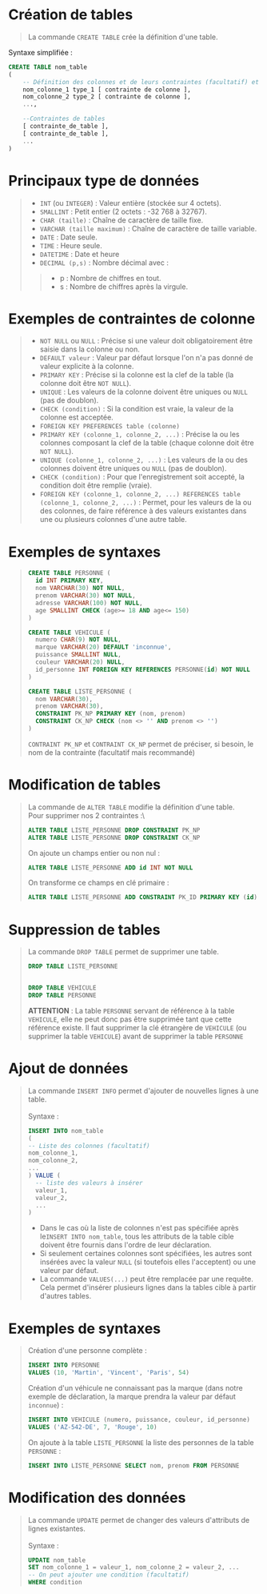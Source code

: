<!-- markdownlint-disable MD010 -->
<!-- markdownlint-disable MD024 -->
<!-- markdownlint-disable MD032 -->

# Création de tables

>La commande `CREATE TABLE` crée la définition d'une table.

Syntaxe simplifiée :

```sql
CREATE TABLE nom_table
(
	-- Définition des colonnes et de leurs contraintes (facultatif) et les [...] seront facultatif
	nom_colonne_1 type_1 [ contrainte de colonne ],
	nom_colonne_2 type_2 [ contrainte de colonne ],
	...,

	--Contraintes de tables
	[ contrainte_de_table ],
	[ contrainte_de_table ],
	...
)

```

# Principaux type de données

>- `INT` (ou `INTEGER`) : Valeur entière (stockée sur 4 octets).
>- `SMALLINT` : Petit entier (2 octets : -32 768 à 32767).
>- `CHAR (taille)` : Chaîne de caractère de taille fixe.
>- `VARCHAR (taille maximum)` : Chaîne de caractère de taille variable.
>- `DATE` : Date seule.
>- `TIME` : Heure seule.
>- `DATETIME` : Date et heure
>- `DECIMAL (p,s)` : Nombre décimal avec :
>>- p : Nombre de chiffres en tout.
>>- s : Nombre de chiffres après la virgule.

# Exemples de contraintes de colonne

>- `NOT NULL` ou `NULL` : Précise si une valeur doit obligatoirement être saisie dans la colonne ou non.
>- `DEFAULT valeur` : Valeur par défaut lorsque l'on n'a pas donné de valeur explicite à la colonne.
>- `PRIMARY KEY` : Précise si la colonne est la clef de la table (la colonne doit être `NOT NULL`).
>- `UNIQUE` : Les valeurs de la colonne doivent être uniques ou `NULL` (pas de doublon).
>- `CHECK (condition)` : Si la condition est vraie, la valeur de la colonne est acceptée.
>- `FOREIGN KEY PREFERENCES table (colonne)`
>- `PRIMARY KEY (colonne_1, colonne_2, ...)` : Précise la ou les colonnes composant la clef de la table (chaque colonne doit être `NOT NULL`).
>- `UNIQUE (colonne_1, colonne_2, ...)` : Les valeurs de la ou des colonnes doivent être uniques ou `NULL` (pas de doublon).
>- `CHECK (condition)` : Pour que l'enregistrement soit accepté, la condition doit être remplie (vraie).
>- `FOREIGN KEY (colonne_1, colonne_2, ...) REFERENCES table (colonne_1, colonne_2, ...)` : Permet, pour les valeurs de la ou des colonnes, de faire référence à des valeurs existantes dans une ou plusieurs colonnes d'une autre table.

# Exemples de syntaxes

>```sql
>CREATE TABLE PERSONNE (
>	id INT PRIMARY KEY,
>	nom VARCHAR(30) NOT NULL,
>	prenom VARCHAR(30) NOT NULL,
>	adresse VARCHAR(100) NOT NULL,
>	age SMALLINT CHECK (age>= 18 AND age<= 150)
>)
>
>CREATE TABLE VEHICULE (
>	numero CHAR(9) NOT NULL,
>	marque VARCHAR(20) DEFAULT 'inconnue',
>	puissance SMALLINT NULL,
>	couleur VARCHAR(20) NULL,
>	id_personne INT FOREIGN KEY REFERENCES PERSONNE(id) NOT NULL
>)
>
>CREATE TABLE LISTE_PERSONNE (
>	nom VARCHAR(30),
>	prenom VARCHAR(30),
>	CONSTRAINT PK_NP PRIMARY KEY (nom, prenom)
>	CONSTRAINT CK_NP CHECK (nom <> '' AND prenom <> '')
>)
>```
>
> `CONTRAINT PK_NP` et `CONTRAINT CK_NP` permet de préciser, si besoin, le nom de la contrainte (facultatif mais recommandé)

# Modification de tables

>La commande de `ALTER TABLE` modifie la définition d'une table.\
Pour supprimer nos 2 contraintes :\
>
>```sql
>ALTER TABLE LISTE_PERSONNE DROP CONSTRAINT PK_NP
>ALTER TABLE LISTE_PERSONNE DROP CONSTRAINT CK_NP
>```
>
> On ajoute un champs entier ou non nul :
>
>```sql
>ALTER TABLE LISTE_PERSONNE ADD id INT NOT NULL
>```
>
> On transforme ce champs en clé primaire :
>
>```sql
>ALTER TABLE LISTE_PERSONNE ADD CONSTRAINT PK_ID PRIMARY KEY (id)
>```

# Suppression de tables

> La commande `DROP TABLE` permet de supprimer une table.
>
> ```sql
> DROP TABLE LISTE_PERSONNE
>
>
> DROP TABLE VEHICULE
> DROP TABLE PERSONNE
> ```
>
> **ATTENTION** : La table `PERSONNE` servant de référence à la table `VEHICULE`, elle ne peut donc pas être supprimée tant que cette référence existe. Il faut supprimer la clé étrangère de `VEHICULE` (ou supprimer la table `VEHICULE`) avant de supprimer la table `PERSONNE`

# Ajout de données

> La commande `INSERT INFO` permet d'ajouter de nouvelles lignes à une table.\
> \
> Syntaxe :
>
> ```sql
> INSERT INTO nom_table
> (
> -- Liste des colonnes (facultatif)
> nom_colonne_1,
> nom_colonne_2,
> ...
> ) VALUE (
> 	-- liste des valeurs à insérer
> 	valeur_1,
> 	valeur_2,
> 	...
> )
>```
>
>- Dans le cas où la liste de colonnes n'est pas spécifiée après le`INSERT INTO nom_table`, tous les attributs de la table cible doivent être fournis dans l'ordre de leur déclaration.
>- Si seulement certaines colonnes sont spécifiées, les autres sont insérées avec la valeur `NULL` (si toutefois elles l'acceptent) ou une valeur par défaut.
>- La commande `VALUES(...)` peut être remplacée par une requête. Cela permet d'insérer plusieurs lignes dans la tables cible à partir  d'autres tables.

# Exemples de syntaxes

> Création d'une personne complète :
>
> ```sql
> INSERT INTO PERSONNE
> VALUES (10, 'Martin', 'Vincent', 'Paris', 54)
> ```
>
> Création d'un véhicule ne connaissant pas la marque (dans notre exemple de déclaration, la marque prendra la valeur par défaut `inconnue`) :
>
> ```sql
> INSERT INTO VEHICULE (numero, puissance, couleur, id_personne)
> VALUES ('AZ-542-DE', 7, 'Rouge', 10)
> ```
>
> On ajoute à la table `LISTE_PERSONNE` la liste des personnes de la table `PERSONNE` :
>
> ```sql
> INSERT INTO LISTE_PERSONNE SELECT nom, prenom FROM PERSONNE
> ```

# Modification des données

> La commande `UPDATE` permet de changer des valeurs d'attributs de lignes existantes.\
> \
> Syntaxe :
>
> ```sql
> UPDATE nom_table
> SET nom_colonne_1 = valeur_1, nom_colonne_2 = valeur_2, ...
> -- On peut ajouter une condition (facultatif)
> WHERE condition
>```
